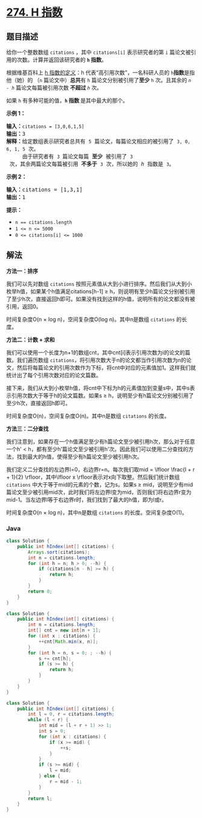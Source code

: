 # [274. H 指数](https://leetcode.cn/problems/h-index)

## 题目描述

<p>给你一个整数数组 <code>citations</code> ，其中 <code>citations[i]</code> 表示研究者的第 <code>i</code> 篇论文被引用的次数。计算并返回该研究者的 <strong><code>h</code><em>&nbsp;</em>指数</strong>。</p>

<p>根据维基百科上&nbsp;<a href="https://baike.baidu.com/item/h-index/3991452?fr=aladdin" target="_blank">h 指数的定义</a>：h 代表“高引用次数”，一名科研人员的 <code>h</code><strong>指数</strong>是指他（她）的 （<code>n</code> 篇论文中）<strong>总共</strong>有 <code>h</code> 篇论文分别被引用了<strong>至少</strong> <code>h</code> 次。且其余的 <em><code>n - h</code>&nbsp;</em>篇论文每篇被引用次数&nbsp;<strong>不超过 </strong><em><code>h</code> </em>次。</p>

<p>如果 <code>h</code><em> </em>有多种可能的值，<strong><code>h</code> 指数 </strong>是其中最大的那个。</p>

<p><strong>示例 1：</strong></p>

<pre>
<strong>输入：</strong><code>citations = [3,0,6,1,5]</code>
<strong>输出：</strong>3 
<strong>解释：</strong>给定数组表示研究者总共有 <code>5</code> 篇论文，每篇论文相应的被引用了 <code>3, 0, 6, 1, 5</code> 次。
&nbsp;    由于研究者有 <code>3 </code>篇论文每篇 <strong>至少 </strong>被引用了 <code>3</code> 次，其余两篇论文每篇被引用 <strong>不多于</strong> <code>3</code> 次，所以她的 <em>h </em>指数是 <code>3</code>。</pre>

<p><strong>示例 2：</strong></p>

<pre>
<strong>输入：</strong>citations = [1,3,1]
<strong>输出：</strong>1
</pre>

<p><strong>提示：</strong></p>

<ul>
	<li><code>n == citations.length</code></li>
	<li><code>1 &lt;= n &lt;= 5000</code></li>
	<li><code>0 &lt;= citations[i] &lt;= 1000</code></li>
</ul>

## 解法

**方法一：排序**

我们可以先对数组 `citations` 按照元素值从大到小进行排序。然后我们从大到小枚举h值，如果某个h值满足citations[h-1] ≥ h，则说明有至少h篇论文分别被引用了至少h次，直接返回h即可。如果没有找到这样的h值，说明所有的论文都没有被引用，返回0。

时间复杂度O(n × log n)，空间复杂度O(log n)。其中n是数组 `citations` 的长度。

**方法二：计数 + 求和**

我们可以使用一个长度为n+1的数组cnt，其中cnt[i]表示引用次数为i的论文的篇数。我们遍历数组 `citations`，将引用次数大于n的论文都当作引用次数为n的论文，然后将每篇论文的引用次数作为下标，将cnt中对应的元素值加1。这样我们就统计出了每个引用次数对应的论文篇数。

接下来，我们从大到小枚举h值，将cnt中下标为h的元素值加到变量s中，其中s表示引用次数大于等于h的论文篇数。如果s ≥ h，说明至少有h篇论文分别被引用了至少h次，直接返回h即可。

时间复杂度O(n)，空间复杂度O(n)。其中n是数组 `citations` 的长度。

**方法三：二分查找**

我们注意到，如果存在一个h值满足至少有h篇论文至少被引用h次，那么对于任意一个h' < h，都有至少h'篇论文至少被引用h'次。因此我们可以使用二分查找的方法，找到最大的h值，使得至少有h篇论文至少被引用h次。

我们定义二分查找的左边界l=0，右边界r=n。每次我们取mid = \lfloor \frac{l + r + 1}{2} \rfloor，其中\lfloor x \rfloor表示对x向下取整。然后我们统计数组 `citations` 中大于等于mid的元素的个数，记为s。如果s ≥ mid，说明至少有mid篇论文至少被引用mid次，此时我们将左边界l变为mid，否则我们将右边界r变为mid-1。当左边界l等于右边界r时，我们找到了最大的h值，即为l或r。

时间复杂度O(n × log n)，其中n是数组 `citations` 的长度。空间复杂度O(1)。

### **Java**

```java
class Solution {
    public int hIndex(int[] citations) {
        Arrays.sort(citations);
        int n = citations.length;
        for (int h = n; h > 0; --h) {
            if (citations[n - h] >= h) {
                return h;
            }
        }
        return 0;
    }
}
```

```java
class Solution {
    public int hIndex(int[] citations) {
        int n = citations.length;
        int[] cnt = new int[n + 1];
        for (int x : citations) {
            ++cnt[Math.min(x, n)];
        }
        for (int h = n, s = 0; ; --h) {
            s += cnt[h];
            if (s >= h) {
                return h;
            }
        }
    }
}
```

```java
class Solution {
    public int hIndex(int[] citations) {
        int l = 0, r = citations.length;
        while (l < r) {
            int mid = (l + r + 1) >> 1;
            int s = 0;
            for (int x : citations) {
                if (x >= mid) {
                    ++s;
                }
            }
            if (s >= mid) {
                l = mid;
            } else {
                r = mid - 1;
            }
        }
        return l;
    }
}
```
